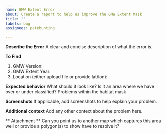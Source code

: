```yaml
---
name: GMW Extent Error
about: Create a report to help us improve the GMW Extent Mask
title: ''
labels: bug
assignees: petebunting

---
```


**Describe the Error**
A clear and concise description of what the error is.

**To Find**

1. GMW Version: 
2. GMW Extent Year: 
3. Location (either upload file or provide lat/lon):

**Expected behavior**
What should it look like? Is it an area where we have over or under classified? Problems within the habitat mask

**Screenshots**
If applicable, add screenshots to help explain your problem.


**Additional context**
Add any other context about the problem here.


** Attachment **
Can you point us to another map which captures this area well or provide a polygon(s) to show have to resolve it?
